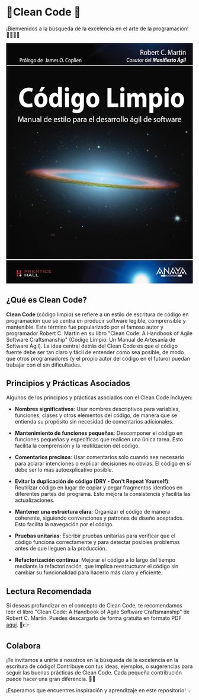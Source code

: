 # 📕Clean Code 🧹

¡Bienvenidos a la búsqueda de la excelencia en el arte de la programación! 👩‍💻👨‍💻

![Imagen](CLEANCODE.jpg)

## ¿Qué es Clean Code?

**Clean Code** (código limpio) se refiere a un estilo de escritura de código en programación que se centra en producir software legible, comprensible y mantenible. Este término fue popularizado por el famoso autor y programador Robert C. Martin en su libro "Clean Code: A Handbook of Agile Software Craftsmanship" (Código Limpio: Un Manual de Artesanía de Software Ágil). La idea central detrás del Clean Code es que el código fuente debe ser tan claro y fácil de entender como sea posible, de modo que otros programadores (y el propio autor del código en el futuro) puedan trabajar con él sin dificultades.

## Principios y Prácticas Asociados

Algunos de los principios y prácticas asociados con el Clean Code incluyen:

- **Nombres significativos**: Usar nombres descriptivos para variables, funciones, clases y otros elementos del código, de manera que se entienda su propósito sin necesidad de comentarios adicionales.

- **Mantenimiento de funciones pequeñas**: Descomponer el código en funciones pequeñas y específicas que realicen una única tarea. Esto facilita la comprensión y la reutilización del código.

- **Comentarios precisos**: Usar comentarios solo cuando sea necesario para aclarar intenciones o explicar decisiones no obvias. El código en sí debe ser lo más autoexplicativo posible.

- **Evitar la duplicación de código (DRY - Don't Repeat Yourself)**: Reutilizar código en lugar de copiar y pegar fragmentos idénticos en diferentes partes del programa. Esto mejora la consistencia y facilita las actualizaciones.

- **Mantener una estructura clara**: Organizar el código de manera coherente, siguiendo convenciones y patrones de diseño aceptados. Esto facilita la navegación por el código.

- **Pruebas unitarias**: Escribir pruebas unitarias para verificar que el código funciona correctamente y para detectar posibles problemas antes de que lleguen a la producción.

- **Refactorización continua**: Mejorar el código a lo largo del tiempo mediante la refactorización, que implica reestructurar el código sin cambiar su funcionalidad para hacerlo más claro y eficiente.

## Lectura Recomendada

Si deseas profundizar en el concepto de Clean Code, te recomendamos leer el libro "Clean Code: A Handbook of Agile Software Craftsmanship" de Robert C. Martin. Puedes descargarlo de forma gratuita en formato PDF [aquí](https://drive.google.com/file/d/1DeTpIxbVaNR_wSoQi9ovc3PeSsDjjKO4/view?usp=sharing). 📕👉


## Colabora

¡Te invitamos a unirte a nosotros en la búsqueda de la excelencia en la escritura de código! Contribuye con tus ideas, ejemplos, o sugerencias para seguir las buenas prácticas de Clean Code. Cada pequeña contribución puede hacer una gran diferencia. 🤝🚀

¡Esperamos que encuentres inspiración y aprendizaje en este repositorio! 💡
